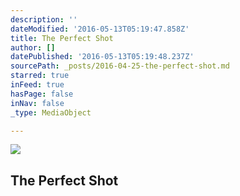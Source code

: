 ```yaml
---
description: ''
dateModified: '2016-05-13T05:19:47.858Z'
title: The Perfect Shot
author: []
datePublished: '2016-05-13T05:19:48.237Z'
sourcePath: _posts/2016-04-25-the-perfect-shot.md
starred: true
inFeed: true
hasPage: false
inNav: false
_type: MediaObject

---
```

<article style=""><img src="https://the-grid-user-content.s3-us-west-2.amazonaws.com/846eafbc-f4ea-4022-b5fd-498638fc17e5.jpg" /><h1>The Perfect Shot</h1></article>